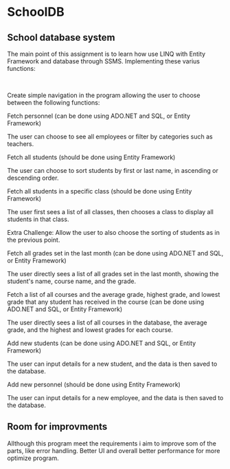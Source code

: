 # SchoolDB 
<h2> School database system </h2>
<p>  The main point of this assignment is to learn how use LINQ with Entity Framework and database through SSMS. Implementing these varius functions: </p>

<br>
<p> 
Create simple navigation in the program allowing the user to choose between the following functions:

Fetch personnel (can be done using ADO.NET and SQL, or Entity Framework)

The user can choose to see all employees or filter by categories such as teachers.

Fetch all students (should be done using Entity Framework)

The user can choose to sort students by first or last name, in ascending or descending order.

Fetch all students in a specific class (should be done using Entity Framework)

The user first sees a list of all classes, then chooses a class to display all students in that class.

Extra Challenge: Allow the user to also choose the sorting of students as in the previous point.

Fetch all grades set in the last month (can be done using ADO.NET and SQL, or Entity Framework)

The user directly sees a list of all grades set in the last month, showing the student's name, course name, and the grade.

Fetch a list of all courses and the average grade, highest grade, and lowest grade that any student has received in the course (can be done using ADO.NET and SQL, or Entity Framework)

The user directly sees a list of all courses in the database, the average grade, and the highest and lowest grades for each course.

Add new students (can be done using ADO.NET and SQL, or Entity Framework)

The user can input details for a new student, and the data is then saved to the database.

Add new personnel (should be done using Entity Framework)

The user can input details for a new employee, and the data is then saved to the database.</p>

<h2>Room for improvments</h2>
<p>Allthough this program meet the requirements i aim to improve som of the parts, like error handling. Better UI and overall better performance for more optimize program. </p>
